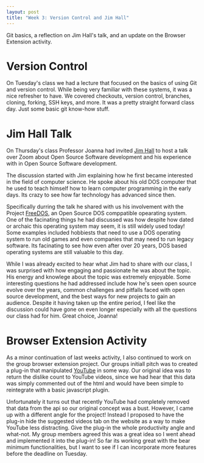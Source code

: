 ```yaml
---
layout: post
title: "Week 3: Version Control and Jim Hall"
---
```


Git basics, a reflection on Jim Hall's talk, and an update on the Browser Extension activity.
<!--more-->

# Version Control

On Tuesday's class we had a lecture that focused on the basics of using Git and version control. While being very familiar with these systems, it was a nice refresher to have. We covered checkouts, version control, branches, cloning, forking, SSH keys, and more. It was a pretty straight forward class day. Just some basic git know-how stuff.

# Jim Hall Talk

On Thursday's class Professor Joanna had invited [Jim Hall]() to host a talk over Zoom about Open Source Software development and his experience with in Open Source Software development. 

The discussion started with Jim explaining how he first became interested in the field of computer science. He spoke about his old DOS computer that he used to teach himself how to learn computer programming in the early days. Its crazy to see how far technology has advanced since then.

Specifically durring the talk he shared with us his involvement with the Project [FreeDOS](https://www.freedos.org/), an Open Source DOS comppatible opearating system. One of the facinating things he had discussed was how despite how dated or archaic this operating system may seem, it is still widely used today! Some examples included hobbiests that need to use a DOS operating system to run old games and even companies that may need to run legacy software. Its facinating to see how even after over 20 years, DOS based operating systems are still valuable to this day. 

While I was already excited to hear what Jim had to share with our class, I was surprised with how engaging and passionate he was about the topic. His energy and knowlege about the topic was extremely enjoyable. Some interesting questions he had addressed include how he's seen open source evolve over the years, common challenges and pitfalls faced with open source development, and the best ways for new projects to gain an audience. Despite it having taken up the entire period, I feel like the discussion could have gone on even longer especially with all the questions our class had for him. Great choice, Joanna!

# Browser Extension Activity

As a minor continuation of last weeks activity, I also continued to work on the group browser extension project. Our groups initiall pitch was to created a plug-in that manipulated [YouTube](youtube.com) in some way. Our original idea was to return the dislike count to YouTube videos, since we had hear that this data was simply commented out of the html and would have been simple to reintegrate with a basic javascript plugin. 

Unfortunately it turns out that recently YouTube had completely removed that data from the api so our original concept was a bust. However, I came up with a different angle for the project! Instead I proposed to have the plug-in hide the suggested videos tab on the website as a way to make YouTube less distracting. Give the plug-in the whole productivity angle and what-not. My group members agreed this was a great idea so I went ahead and implemented it into the plug-in! So far its working great with the bear minimum functionalities, but I want to see if I can incorporate more features before the deadline on Tuesday.